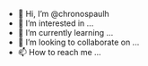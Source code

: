 - 👋 Hi, I’m @chronospaulh
- 👀 I’m interested in ...
- 🌱 I’m currently learning ...
- 💞️ I’m looking to collaborate on ...
- 📫 How to reach me ...

<!---
chronospaulh/chronospaulh is a ✨ special ✨ repository because its `README.md` (this file) appears on your GitHub profile.
You can click the Preview link to take a look at your changes.
--->
